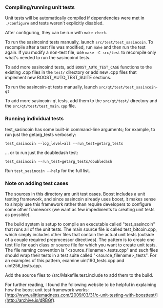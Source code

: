 ### Compiling/running unit tests

Unit tests will be automatically compiled if dependencies were met in `./configure`
and tests weren't explicitly disabled.

After configuring, they can be run with `make check`.

To run the sasincoind tests manually, launch `src/test/test_sasincoin`. To recompile
after a test file was modified, run `make` and then run the test again. If you
modify a non-test file, use `make -C src/test` to recompile only what's needed
to run the sasincoind tests.

To add more sasincoind tests, add `BOOST_AUTO_TEST_CASE` functions to the existing
.cpp files in the `test/` directory or add new .cpp files that
implement new BOOST_AUTO_TEST_SUITE sections.

To run the sasincoin-qt tests manually, launch `src/qt/test/test_sasincoin-qt`

To add more sasincoin-qt tests, add them to the `src/qt/test/` directory and
the `src/qt/test/test_main.cpp` file.

### Running individual tests

test_sasincoin has some built-in command-line arguments; for
example, to run just the getarg_tests verbosely:

    test_sasincoin --log_level=all --run_test=getarg_tests

... or to run just the doubledash test:

    test_sasincoin --run_test=getarg_tests/doubledash

Run `test_sasincoin --help` for the full list.

### Note on adding test cases

The sources in this directory are unit test cases.  Boost includes a
unit testing framework, and since sasincoin already uses boost, it makes
sense to simply use this framework rather than require developers to
configure some other framework (we want as few impediments to creating
unit tests as possible).

The build system is setup to compile an executable called "test_sasincoin"
that runs all of the unit tests.  The main source file is called
test_bitcoin.cpp, which simply includes other files that contain the
actual unit tests (outside of a couple required preprocessor
directives).  The pattern is to create one test file for each class or
source file for which you want to create unit tests.  The file naming
convention is "<source_filename>_tests.cpp" and such files should wrap
their tests in a test suite called "<source_filename>_tests".  For an
examples of this pattern, examine uint160_tests.cpp and
uint256_tests.cpp.

Add the source files to /src/Makefile.test.include to add them to the build.

For further reading, I found the following website to be helpful in
explaining how the boost unit test framework works:
[http://www.alittlemadness.com/2009/03/31/c-unit-testing-with-boosttest/](http://archive.is/dRBGf).
